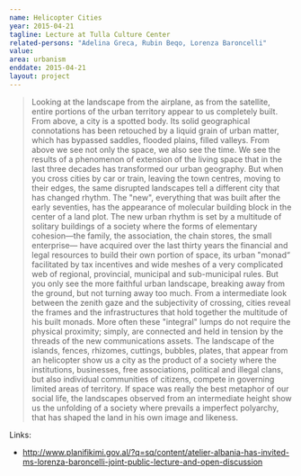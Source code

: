 ```yaml
---
name: Helicopter Cities
year: 2015-04-21
tagline: Lecture at Tulla Culture Center
related-persons: "Adelina Greca, Rubin Beqo, Lorenza Baroncelli"
value:
area: urbanism
enddate: 2015-04-21
layout: project
---
```

>Looking at the landscape from the airplane, as from the satellite, entire portions of the urban territory appear to us completely built. From above, a city is a spotted body. Its solid geographical connotations has been retouched by a liquid grain of urban matter, which has bypassed saddles, flooded plains, filled valleys. From above we see not only the space, we also see the time. We see the results of a phenomenon of extension of the living space that in the last three decades has transformed our urban geography.
But when you cross cities by car or train, leaving the town centres, moving to their edges, the same disrupted landscapes tell a different city that has changed rhythm. The "new", everything that was built after the early seventies, has the appearance of molecular building block in the center of a land plot. The new urban rhythm is set by a multitude of solitary buildings of a society where the forms of elementary cohesion—the family, the association, the chain stores, the small enterprise— have acquired over the last thirty years the financial and legal resources to build their own portion of space, its urban "monad“ facilitated by tax incentives and wide meshes of a very complicated web of regional, provincial, municipal and sub-municipal rules.
But you only see the more faithful urban landscape, breaking away from the ground, but not turning away too much. From a intermediate look between the zenith gaze and the subjectivity of crossing, cities reveal the frames and the infrastructures that hold together the multitude of his built monads. More often these "integral" lumps do not require the physical proximity; simply, are connected and held in tension by the threads of the new communications assets.
The landscape of the islands, fences, rhizomes, cuttings, bubbles, plates, that appear from an helicopter show us a city as the product of a society where the institutions, businesses, free associations, political and illegal clans, but also individual communities of citizens, compete in governing limited areas of territory. If space was really the best metaphor of our social life, the landscapes observed from an intermediate height show us the unfolding of a society where prevails a imperfect polyarchy, that has shaped the land in his own image and likeness.

Links:
* <http://www.planifikimi.gov.al/?q=sq/content/atelier-albania-has-invited-ms-lorenza-baroncelli-joint-public-lecture-and-open-discussion>
